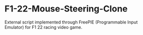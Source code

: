 # F1-22-Mouse-Steering-Clone
External script implemented through FreePIE (Programmable Input Emulator) for F1 22 racing video game.
